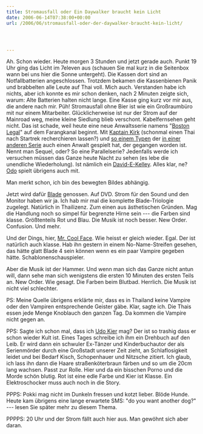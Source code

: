 ```yaml
---
title: Stromausfall oder Ein Daywalker braucht kein Licht
date: 2006-06-14T07:38:00+00:00
url: /2006/06/stromausfall-oder-der-daywalker-braucht-kein-licht/




---
```

Ah. Schon wieder. Heute morgen 3 Stunden und jetzt gerade auch. Punkt 19 Uhr ging das Licht im 7eleven aus (schauen Sie mal kurz in die Seitenbox wann bei uns hier die Sonne untergeht). Die Kassen dort sind an Notfallbatterien angeschlossen. Trotzdem bekamen die Kassenbienen Panik und brabbelten alle Leute auf Thai voll. Mich auch. Verstanden habe ich nichts, aber ich konnte es mir schon denken, nach 2 Minuten zeigte sich, warum: Alte Batterien halten nicht lange. Eine Kasse ging kurz vor mir aus, die andere nach mir. Püh! Stromausfall ohne Bier ist wie ein Großraumbüro mit nur einem Mitarbeiter. Glücklicherweise ist nur der Strom auf der Mainroad weg, meine kleine Siedlung blieb verschont. Kabelfernsehen geht nicht. Das ist schade, weil heute eine neue Anwaltsserie namens "[Boston Legal][1]" auf dem Farangkanal beginnt. Mit [Kaptain Kirk][2] (schonmal einen Thai nach Startrek recherchieren lassen?) und [so einem Typen][3] der [in einer anderen Serie][4] auch einen Anwalt gespielt hat, der gegangen worden ist. Nennt man Sequel, oder? So eine Parallelserie? Jedenfalls werde ich versuchen müssen das Ganze heute Nacht zu sehen (es lebe die unendliche Wiederholung). Ist nämlich ein [David-E-Kelley][5]. Alles klar, ne? [Odo][6] spielt übrigens auch mit.

Man merkt schon, ich bin des bewegten Bildes abhängig.

Jetzt wird dafür [Blade][7] genossen. Auf DVD. Strom für den Sound und den Monitor haben wir ja. Ich hab mir mal die komplette Blade-Triologie zugelegt. Natürlich in Thailizenz. Zum einen aus ästhetischen Gründen. Mag die Handlung noch so simpel für begrenzte Hirne sein --- die Farben sind klasse. Größtenteils Rot und Blau. Die Musik ist noch besser. New Order. Confusion. Und mehr.

Und der Dings, hier, [Mr. Cool Face][8]. Wie heisst er gleich wieder. Egal. Der ist natürlich auch klasse. Hab ihn gestern in einem No-Name-Streifen gesehen, das hätte glatt Blade 4 sein können wenn es ein paar Vampire gegeben hätte. Schablonenschauspieler.

Aber die Musik ist der Hammer. Und wenn man sich das Ganze nicht antun will, dann sehe man sich wenigstens die ersten 10 Minuten des ersten Teils an. New Order. Wie gesagt. Die Farben beim Blutbad. Herrlich. Die Musik ist nicht viel schlechter.

PS: Meine Quelle übrigens erklärte mir, dass es in Thailand keine Vampire oder den Vampiren entsprechende Geister gäbe. Klar, sagte ich. Die Thais essen jede Menge Knoblauch den ganzen Tag. Da kommen die Vampire nicht gegen an.

PPS: Sagte ich schon mal, dass ich [Udo Kier][9] mag? Der ist so trashig dass er schon wieder Kult ist. Eines Tages schreibe ich ihm ein Drehbuch auf den Leib. Er wird dann ein schwuler Ex-Tänzer und Kinderbuchautor der als Serienmörder durch eine Großstadt unserer Zeit zieht, an Schlaflosigkeit leidet und bei Bedarf Kisch, Schopenhauer und Nitzsche zitiert. Ich glaub, ich lass ihn dann die Haare straßenköterbraun färben und so um die 20cm lang wachsen. Passt zur Rolle. Hier und da ein bisschen Porno und die Morde schön blutig. Rot ist eine edle Farbe und Kier ist Klasse. Ein Elektroschocker muss auch noch in die Story.

PPPS: Pokki mag nicht im Dunkeln fressen und kotzt lieber. Blöde Hunde. Heute kam übrigens eine lange erwartete SMS: "do you want another dog?" --- lesen Sie später mehr zu diesem Thema.

PPPPS: 20 Uhr und der Strom fällt auch hier aus. Man gewöhnt sich aber daran.

 [1]: http://imdb.com/title/tt0402711/
 [2]: http://imdb.com/name/nm0000638/
 [3]: http://imdb.com/name/nm0000652/
 [4]: http://imdb.com/title/tt0118437/
 [5]: http://imdb.com/name/nm0005082/
 [6]: http://imdb.com/name/nm0041281/
 [7]: http://imdb.com/title/tt0120611/
 [8]: http://imdb.com/name/nm0000648/
 [9]: http://imdb.com/name/nm0001424/
